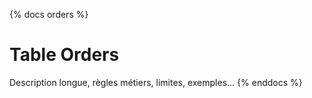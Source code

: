 {% docs orders %}
# Table Orders
Description longue, règles métiers, limites, exemples...
{% enddocs %}